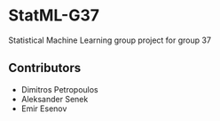 # StatML-G37
Statistical Machine Learning group project for group 37

## Contributors
- Dimitros Petropoulos
- Aleksander Senek
- Emir Esenov
